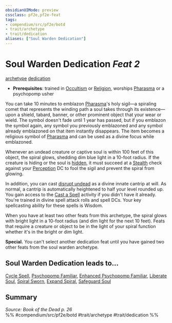 ```yaml
---
obsidianUIMode: preview
cssclass: pf2e,pf2e-feat
tags:
- compendium/src/pf2e/botd
- trait/archetype
- trait/dedication
aliases: ["Soul Warden Dedication"]
---
```

# Soul Warden Dedication  *Feat 2*  
[archetype](archetype.md "Archetype Feat Trait")  [dedication](dedication.md "Dedication Feat Trait")  

- **Prerequisites**: trained in [Occultism](skills.md#Occultism) or [Religion](skills.md#Religion), worships [Pharasma](pharasma.md) or a psychopomp usher

You can take 10 minutes to emblazon [Pharasma](pharasma.md)'s holy sigil—a spiraling comet that represents the winding path a soul takes through its existence—upon a shield, tabard, banner, or other prominent object that your wear or wield. The symbol doesn't fade until 1 year has passed, but if you emblazon the symbol again, any symbol you previously emblazoned and any symbol already emblazoned on that item instantly disappears. The item becomes a religious symbol of [Pharasma](pharasma.md) and can be used as a divine focus while emblazoned.

Whenever an undead creature or captive soul is within 100 feet of this object, the spiral glows, shedding dim blue light in a 10-foot radius. If the creature is hiding or the soul is [hidden](conditions.md#Hidden), it must succeed at a [Stealth](skills.md#Stealth) check against your [Perception](skills.md#Perception) DC to fool the sigil and prevent the spiral from glowing.

In addition, you can cast [disrupt undead](disrupt-undead.md) as a divine innate cantrip at will. As normal, a cantrip is automatically heightened to half your level rounded up. You gain access to the [Cast a Spell](cast-a-spell.md) activity if you didn't have it already. You're trained in divine spell attack rolls and spell DCs. Your key spellcasting ability for these spells is Wisdom.

When you have at least two other feats from this archetype, the spiral glows with bright light in a 10-foot radius (and dim light for the next 10 feet). Feats that require a creature or object to be in the light of your spiral function whether it's in the bright or dim light.

**Special.** You can't select another dedication feat until you have gained two other feats from the soul warden archetype.

## Soul Warden Dedication leads to...

[Cycle Spell](cycle-spell-botd.md), [Psychopomp Familiar](psychopomp-familiar-botd.md), [Enhanced Psychopomp Familiar](enhanced-psychopomp-familiar-botd.md), [Liberate Soul](liberate-soul-botd.md), [Spiral Sworn](spiral-sworn-botd.md), [Expand Spiral](expand-spiral-botd.md), [Safeguard Soul](safeguard-soul-botd.md)

## Summary

*Source: Book of the Dead p. 26*  
%% #compendium/src/pf2e/botd #trait/archetype #trait/dedication %%